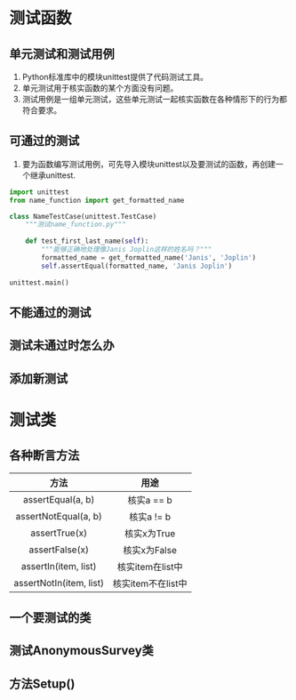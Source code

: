 # 测试函数

## 单元测试和测试用例

1. Python标准库中的模块unittest提供了代码测试工具。
2. 单元测试用于核实函数的某个方面没有问题。
3. 测试用例是一组单元测试，这些单元测试一起核实函数在各种情形下的行为都符合要求。

## 可通过的测试

1. 要为函数编写测试用例，可先导入模块unittest以及要测试的函数，再创建一个继承unittest.

~~~python
import unittest
from name_function import get_formatted_name

class NameTestCase(unittest.TestCase)
    """测试name_function.py"""
    
    def test_first_last_name(self):
        """能够正确地处理像Janis Joplin这样的姓名吗？"""
        formatted_name = get_formatted_name('Janis', 'Joplin')
        self.assertEqual(formatted_name, 'Janis Joplin')
        
unittest.main()
~~~

## 不能通过的测试

## 测试未通过时怎么办

## 添加新测试

# 测试类

## 各种断言方法

|          方法           |        用途        |
| :---------------------: | :----------------: |
|    assertEqual(a, b)    |     核实a == b     |
|  assertNotEqual(a, b)   |     核实a != b     |
|      assertTrue(x)      |    核实x为True     |
|     assertFalse(x)      |    核实x为False    |
|  assertIn(item, list)   |  核实item在list中  |
| assertNotIn(item, list) | 核实item不在list中 |

## 一个要测试的类

## 测试AnonymousSurvey类

## 方法Setup()